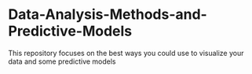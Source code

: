 # Data-Analysis-Methods-and-Predictive-Models
This repository focuses on the best ways you could use to visualize your data and some predictive models
